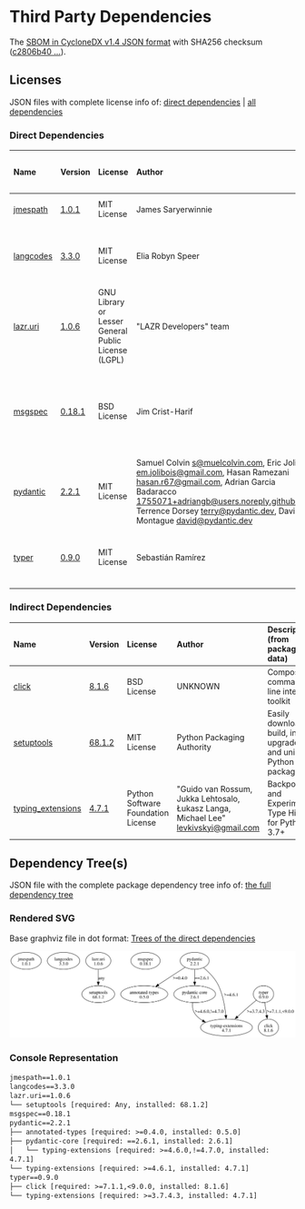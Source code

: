 # Third Party Dependencies

<!--[[[fill sbom_sha256()]]]-->
The [SBOM in CycloneDX v1.4 JSON format](https://git.sr.ht/~sthagen/turvallisuusneuvonta/blob/default/sbom/cdx.json) with SHA256 checksum ([c2806b40 ...](https://git.sr.ht/~sthagen/turvallisuusneuvonta/blob/default/sbom/cdx.json.sha256 "sha256:c2806b409cd4402caa5c79bf65fcba2d6dc52e6aaf3d1c6cb194968faa1bf02e")).
<!--[[[end]]] (checksum: 4728251efb93072ca1d5934a9d4fbb56)-->
## Licenses

JSON files with complete license info of: [direct dependencies](direct-dependency-licenses.json) | [all dependencies](all-dependency-licenses.json)

### Direct Dependencies

<!--[[[fill direct_dependencies_table()]]]-->
| Name                                                | Version                                            | License                                             | Author                                                                                                                                                                                                                                                        | Description (from packaging data)                                                                        |
|:----------------------------------------------------|:---------------------------------------------------|:----------------------------------------------------|:--------------------------------------------------------------------------------------------------------------------------------------------------------------------------------------------------------------------------------------------------------------|:---------------------------------------------------------------------------------------------------------|
| [jmespath](https://github.com/jmespath/jmespath.py) | [1.0.1](https://pypi.org/project/jmespath/1.0.1/)  | MIT License                                         | James Saryerwinnie                                                                                                                                                                                                                                            | JSON Matching Expressions                                                                                |
| [langcodes](https://github.com/rspeer/langcodes)    | [3.3.0](https://pypi.org/project/langcodes/3.3.0/) | MIT License                                         | Elia Robyn Speer                                                                                                                                                                                                                                              | Tools for labeling human languages with IETF language tags                                               |
| [lazr.uri](https://launchpad.net/lazr.uri)          | [1.0.6](https://pypi.org/project/lazr.uri/1.0.6/)  | GNU Library or Lesser General Public License (LGPL) | "LAZR Developers" team                                                                                                                                                                                                                                        | A self-contained, easily reusable library for parsing, manipulating,                                     |
| [msgspec](https://jcristharif.com/msgspec/)         | [0.18.1](https://pypi.org/project/msgspec/0.18.1/) | BSD License                                         | Jim Crist-Harif                                                                                                                                                                                                                                               | A fast serialization and validation library, with builtin support for JSON, MessagePack, YAML, and TOML. |
| [pydantic](https://github.com/pydantic/pydantic)    | [2.2.1](https://pypi.org/project/pydantic/2.2.1/)  | MIT License                                         | Samuel Colvin <s@muelcolvin.com>, Eric Jolibois <em.jolibois@gmail.com>, Hasan Ramezani <hasan.r67@gmail.com>, Adrian Garcia Badaracco <1755071+adriangb@users.noreply.github.com>, Terrence Dorsey <terry@pydantic.dev>, David Montague <david@pydantic.dev> | Data validation using Python type hints                                                                  |
| [typer](https://github.com/tiangolo/typer)          | [0.9.0](https://pypi.org/project/typer/0.9.0/)     | MIT License                                         | Sebastián Ramírez                                                                                                                                                                                                                                             | Typer, build great CLIs. Easy to code. Based on Python type hints.                                       |
<!--[[[end]]] (checksum: 8afc0d6c685d4cab77e7c2ee7a86c4c7)-->

### Indirect Dependencies

<!--[[[fill indirect_dependencies_table()]]]-->
| Name                                                             | Version                                                    | License                            | Author                                                                                | Description (from packaging data)                                       |
|:-----------------------------------------------------------------|:-----------------------------------------------------------|:-----------------------------------|:--------------------------------------------------------------------------------------|:------------------------------------------------------------------------|
| [click](https://palletsprojects.com/p/click/)                    | [8.1.6](https://pypi.org/project/click/8.1.6/)             | BSD License                        | UNKNOWN                                                                               | Composable command line interface toolkit                               |
| [setuptools](https://github.com/pypa/setuptools)                 | [68.1.2](https://pypi.org/project/setuptools/68.1.2/)      | MIT License                        | Python Packaging Authority                                                            | Easily download, build, install, upgrade, and uninstall Python packages |
| [typing_extensions](https://github.com/python/typing_extensions) | [4.7.1](https://pypi.org/project/typing_extensions/4.7.1/) | Python Software Foundation License | "Guido van Rossum, Jukka Lehtosalo, Łukasz Langa, Michael Lee" <levkivskyi@gmail.com> | Backported and Experimental Type Hints for Python 3.7+                  |
<!--[[[end]]] (checksum: 1d019575c586fe07710c96f0125b96f6)-->

## Dependency Tree(s)

JSON file with the complete package dependency tree info of: [the full dependency tree](package-dependency-tree.json)

### Rendered SVG

Base graphviz file in dot format: [Trees of the direct dependencies](package-dependency-tree.dot.txt)

<img src="./package-dependency-tree.svg" alt="Trees of the direct dependencies" title="Trees of the direct dependencies"/>

### Console Representation

<!--[[[fill dependency_tree_console_text()]]]-->
````console
jmespath==1.0.1
langcodes==3.3.0
lazr.uri==1.0.6
└── setuptools [required: Any, installed: 68.1.2]
msgspec==0.18.1
pydantic==2.2.1
├── annotated-types [required: >=0.4.0, installed: 0.5.0]
├── pydantic-core [required: ==2.6.1, installed: 2.6.1]
│   └── typing-extensions [required: >=4.6.0,!=4.7.0, installed: 4.7.1]
└── typing-extensions [required: >=4.6.1, installed: 4.7.1]
typer==0.9.0
├── click [required: >=7.1.1,<9.0.0, installed: 8.1.6]
└── typing-extensions [required: >=3.7.4.3, installed: 4.7.1]
````
<!--[[[end]]] (checksum: ddef9e759146a11cec6e769389cb6067)-->
